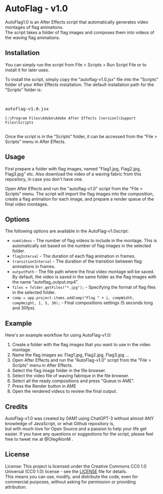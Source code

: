 <h1>AutoFlag - v1.0</h1> 
<p>AutoFlag1.0 is an After Effects script that automatically generates video montages of flag animations.
</br>The script takes a folder of flag images and composes them into videos of the waving flag animations.</p>

<h2>Installation</h2>
<p>You can simply run the script from File &gt; Scripts &gt; Run Script File or to install it for later uses.</p>
<p>To install the script, simply copy the "autoflag-v1.0.jsx" file into the
"Scripts" folder of your After Effects installation. The default installation path for the "Scripts"
folder is:</p>

<pre><div class="bg-black rounded-md mb-4">
	<div class="flex items-center relative
text-gray-200 bg-gray-800 px-4 py-2 text-xs font-sans justify-between
rounded-t-md"><span>autoflag-v1.0.jsx</span></div>
<div class="p-4 overflow-y-auto"><code
class="!whitespace-pre hljs language-mathematica"><span class="hljs-built_in">C</span><span
class="hljs-operator">:</span>\<span class="hljs-variable">Program</span> <span
class="hljs-variable">Files</span>\<span class="hljs-variable">Adobe</span>\<span
class="hljs-variable">Adobe</span> <span class="hljs-built_in">After</span> <span
class="hljs-variable">Effects</span> <span class="hljs-punctuation">[</span><span
class="hljs-variable">version</span><span class="hljs-punctuation">]</span>\<span
class="hljs-variable">Support</span> <span class="hljs-variable">Files</span>\<span
class="hljs-variable">Scripts</span> </code></div>
</div></pre>

<p>Once the script is in the "Scripts" folder, it can be accessed from the "File &gt; Scripts" menu in After Effects.</p>

<h2>Usage</h2>
<p> First prepare a folder with flag images, named "Flag1.jpg, Flag2.jpg, Flag3.jpg" etc. Also download the video of a waving fabric from this repository, in case you don't have one.</p>
<p> Open After Effects and run the "autoflag-v1.0" script from the "File &gt; Scripts" menu. The script will import the
flag images into the composition, create a flag animation for each image, and prepare a render queue of the final video montages.</p>

<h2>Options</h2>
<p>The following options are available in the AutoFlag-v1.0script:</p>
<ul>
	<li><code>numVideos</code> - The number of flag videos to include in the montage.
This is automatically set based on the number of flag images in the selected
folder.</li>
	<li><code>flagInterval</code> - The duration of each flag animation in
frames.</li>
	<li><code>transitionInterval</code> - The duration of the transition between flag
animations in frames.</li>
	<li><code>outputPath</code> - The file path where the final video montage
will be saved. By default, the video is saved in the same folder as the flag images with the name
"autoflag_output.mp4".</li>
	<li><code>files = folder.getFiles("*.jpg");</code> - Specifying the format of flag files in the selected
folder.</li>
	<li><code>comp = app.project.items.addComp("Flag " + i, compWidth, compHeight, 1, 5, 30);</code> -  Final compositions settings (5 seconds long and 30fps).</li>


</ul>

<h2>Example</h2>
<p>Here's an example workflow for using
AutoFlag-v1.0:</p>
<ol>
<li>Create a folder with the flag images that you want to use in the video
montage.</li>
<li>Name the flag images as: Flag1.jpg, Flag2.jpg, Flag3.jpg ...</li>
<li>Open After Effects and run the "AutoFlag-v1.0" script from the "File &gt; Scripts" menu in After Effects.</li>
<li>Select the flag image folder in the file browser.</li>
<li>Select the video file of waving fabrique in the file browser.</li>
<li>Select all the ready compositions and press "Queue in AME".</li>
<li>Press the Render button in AME</li>
<li>Open the rendered videos to review the final
output.</li></ol>

<h2>Credits</h2>
<p>AutoFlag-v1.0 was created by 0AM1 using ChatGPT-3 without almost ANY knowledge of JavaScript, or what Github repository is,</br>but with much love for Open Source and a passion to help your life get easier. If you have any questions or suggestions for the script, please feel free to tweet me at @OlegAlonM .</p>
<h2>License</h2>
<p>License:
This project is licensed under the Creative Commons CC0 1.0 Universal (CC0 1.0) license - see the <a href="LICENSE" target="_new">LICENSE</a> file for details.</br> This means you can use, modify, and distribute the code, even for commercial purposes, without asking for permission or providing attribution.</p>
